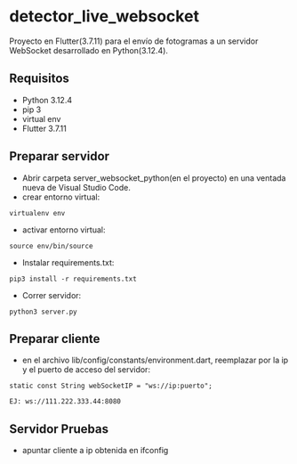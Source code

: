 # detector_live_websocket

Proyecto en Flutter(3.7.11) para el envío de fotogramas a un servidor WebSocket desarrollado en Python(3.12.4).

## Requisitos

- Python 3.12.4
- pip 3
- virtual env
- Flutter 3.7.11

## Preparar servidor

- Abrir carpeta server_websocket_python(en el proyecto) en una ventada nueva de Visual Studio Code.
- crear entorno virtual:
```
virtualenv env
```
- activar entorno virtual:
```
source env/bin/source
```
- Instalar requirements.txt:
```
pip3 install -r requirements.txt
```
- Correr servidor:
```
python3 server.py
```

## Preparar cliente

- en el archivo lib/config/constants/environment.dart, reemplazar por la ip y el puerto de acceso del servidor:
```
static const String webSocketIP = "ws://ip:puerto";

EJ: ws://111.222.333.44:8080
```

## Servidor Pruebas

- apuntar cliente a ip obtenida en ifconfig
